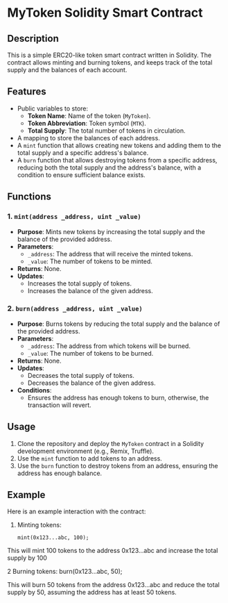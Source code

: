 
# MyToken Solidity Smart Contract

## Description
This is a simple ERC20-like token smart contract written in Solidity. The contract allows minting and burning tokens, and keeps track of the total supply and the balances of each account.

## Features
- Public variables to store:
  - **Token Name**: Name of the token (`MyToken`).
  - **Token Abbreviation**: Token symbol (`MTK`).
  - **Total Supply**: The total number of tokens in circulation.
- A mapping to store the balances of each address.
- A `mint` function that allows creating new tokens and adding them to the total supply and a specific address's balance.
- A `burn` function that allows destroying tokens from a specific address, reducing both the total supply and the address's balance, with a condition to ensure sufficient balance exists.

## Functions
### 1. `mint(address _address, uint _value)`
- **Purpose**: Mints new tokens by increasing the total supply and the balance of the provided address.
- **Parameters**:
  - `_address`: The address that will receive the minted tokens.
  - `_value`: The number of tokens to be minted.
- **Returns**: None.
- **Updates**:
  - Increases the total supply of tokens.
  - Increases the balance of the given address.

### 2. `burn(address _address, uint _value)`
- **Purpose**: Burns tokens by reducing the total supply and the balance of the provided address.
- **Parameters**:
  - `_address`: The address from which tokens will be burned.
  - `_value`: The number of tokens to be burned.
- **Returns**: None.
- **Updates**:
  - Decreases the total supply of tokens.
  - Decreases the balance of the given address.
- **Conditions**:
  - Ensures the address has enough tokens to burn, otherwise, the transaction will revert.

## Usage
1. Clone the repository and deploy the `MyToken` contract in a Solidity development environment (e.g., Remix, Truffle).
2. Use the `mint` function to add tokens to an address.
3. Use the `burn` function to destroy tokens from an address, ensuring the address has enough balance.

## Example
Here is an example interaction with the contract:

1. Minting tokens:
   ```solidity
   mint(0x123...abc, 100);

This will mint 100 tokens to the address 0x123...abc and increase the total supply by 100

2 Burning tokens:
burn(0x123...abc, 50);

This will burn 50 tokens from the address 0x123...abc and reduce the total supply by 50, assuming the address has at least 50 tokens.


